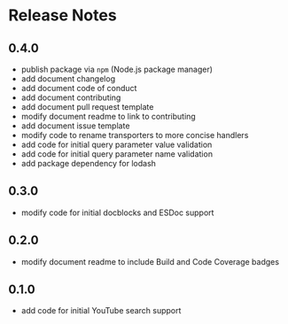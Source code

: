 # Release Notes

## 0.4.0
- publish package via `npm` (Node.js package manager)
- add document changelog
- add document code of conduct
- add document contributing
- add document pull request template
- modify document readme to link to contributing
- add document issue template
- modify code to rename transporters to more concise handlers
- add code for initial query parameter value validation
- add code for initial query parameter name validation
- add package dependency for lodash

## 0.3.0
- modify code for initial docblocks and ESDoc support

## 0.2.0
- modify document readme to include Build and Code Coverage badges

## 0.1.0
- add code for initial YouTube search support
